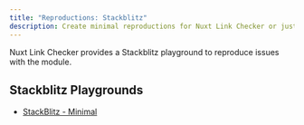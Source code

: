 ```yaml
---
title: "Reproductions: Stackblitz"
description: Create minimal reproductions for Nuxt Link Checker or just experiment with the module.
---
```


Nuxt Link Checker provides a Stackblitz playground to reproduce issues with the module.

## Stackblitz Playgrounds

- [StackBlitz - Minimal](https://stackblitz.com/edit/nuxt-starter-pxs3wk?file=pages/index.vue)
